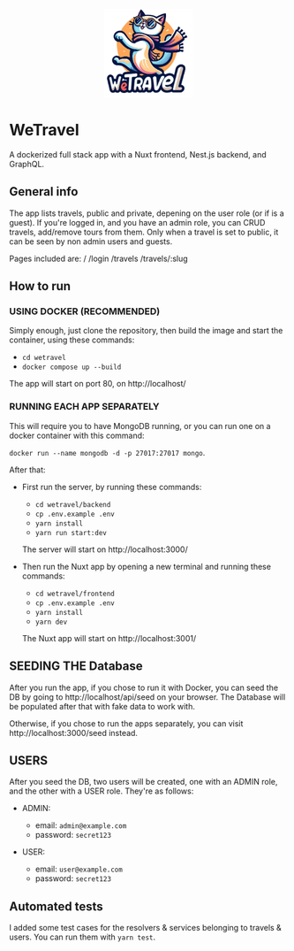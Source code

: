<p align="center">
<img src="./frontend/public/logo.png" width="160" />
</p>

# WeTravel

A dockerized full stack app with a Nuxt frontend, Nest.js backend, and GraphQL.

## General info
The app lists travels, public and private, depening on the user role (or if is a guest). If you're logged in, and you have an admin role, you can CRUD travels, add/remove tours from them. Only when a travel is set to public, it can be seen by non admin users and guests.

Pages included are:
/
/login
/travels
/travels/:slug


## How to run

### USING DOCKER (RECOMMENDED)

Simply enough, just clone the repository, then build the image and start the container, using these commands:

- `cd wetravel`
- `docker compose up --build`

The app will start on port 80, on http://localhost/

### RUNNING EACH APP SEPARATELY
This will require you to have MongoDB running, or you can run one on a docker container with this command:

`docker run --name mongodb -d -p 27017:27017 mongo`.

After that:

- First run the server, by  running these commands:
  
  - `cd wetravel/backend`
  - `cp .env.example .env`
  - `yarn install`
  - `yarn run start:dev`
  
  The server will start on http://localhost:3000/

- Then run the Nuxt app by opening a new terminal and running these commands:

  - `cd wetravel/frontend`
  - `cp .env.example .env`
  - `yarn install`
  - `yarn dev`

  The Nuxt app will start on http://localhost:3001/


## SEEDING THE Database

After you run the app, if you chose to run it with Docker, you can seed the DB by going to http://localhost/api/seed on your browser. The Database will be populated after that with fake data to work with.

Otherwise, if you chose to run the apps separately, you can visit http://localhost:3000/seed instead.


## USERS

After you seed the DB, two users will be created, one with an ADMIN role, and the other with a USER role. They're as follows:

- ADMIN:

  -  email: `admin@example.com`
  -  password: `secret123`

- USER:

  -  email: `user@example.com`
  -  password: `secret123`


## Automated tests

I added some test cases for the  resolvers & services belonging to travels & users. You can run them with `yarn test`.